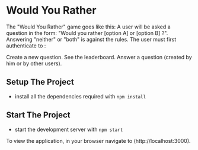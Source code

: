 # Would You Rather

The "Would You Rather" game goes like this: A user will be asked a question in the form: "Would you rather [option A] or [option B] ?". Answering "neither" or "both" is against the rules. The user must first authenticate to :

Create a new question. See the leaderboard.
Answer a question (created by him or by other users). 

## Setup The Project

- install all the dependencies required with `npm install`

## Start The Project

- start the development server with `npm start`

To view the application, in your browser navigate to (http://localhost:3000).
